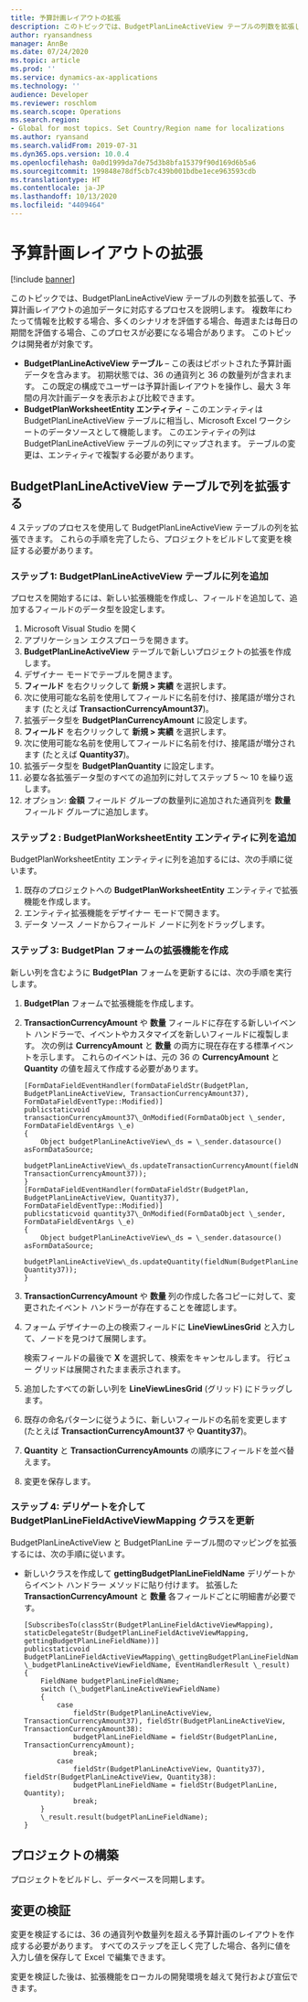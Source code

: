 ```yaml
---
title: 予算計画レイアウトの拡張
description: このトピックでは、BudgetPlanLineActiveView テーブルの列数を拡張して、予算計画レイアウトの追加データに対応する方法を説明します。
author: ryansandness
manager: AnnBe
ms.date: 07/24/2020
ms.topic: article
ms.prod: ''
ms.service: dynamics-ax-applications
ms.technology: ''
audience: Developer
ms.reviewer: roschlom
ms.search.scope: Operations
ms.search.region:
- Global for most topics. Set Country/Region name for localizations
ms.author: ryansand
ms.search.validFrom: 2019-07-31
ms.dyn365.ops.version: 10.0.4
ms.openlocfilehash: 0a0d1999da7de75d3b8bfa15379f90d169d6b5a6
ms.sourcegitcommit: 199848e78df5cb7c439b001bdbe1ece963593cdb
ms.translationtype: HT
ms.contentlocale: ja-JP
ms.lasthandoff: 10/13/2020
ms.locfileid: "4409464"
---
```

# <a name="extend-the-budget-planning-layout"></a>予算計画レイアウトの拡張

[!include [banner](../includes/banner.md)]

このトピックでは、BudgetPlanLineActiveView テーブルの列数を拡張して、予算計画レイアウトの追加データに対応するプロセスを説明します。 複数年にわたって情報を比較する場合、多くのシナリオを評価する場合、毎週または毎日の期間を評価する場合、このプロセスが必要になる場合があります。 このトピックは開発者が対象です。

- **BudgetPlanLineActiveView テーブル** – この表はピボットされた予算計画データを含みます。 初期状態では、36 の通貨列と 36 の数量列が含まれます。 この既定の構成でユーザーは予算計画レイアウトを操作し、最大 3 年間の月次計画データを表示および比較できます。
- **BudgetPlanWorksheetEntity エンティティ** – このエンティティは BudgetPlanLineActiveView テーブルに相当し、Microsoft Excel ワークシートのデータソースとして機能します。 このエンティティの列は BudgetPlanLineActiveView テーブルの列にマップされます。 テーブルの変更は、エンティティで複製する必要があります。

## <a name="extend-the-columns-in-the-budgetplanlineactiveview-table"></a>BudgetPlanLineActiveView テーブルで列を拡張する

4 ステップのプロセスを使用して BudgetPlanLineActiveView テーブルの列を拡張できます。 これらの手順を完了したら、プロジェクトをビルドして変更を検証する必要があります。 

### <a name="step-1-add-columns-to-the-budgetplanlineactiveview-table"></a>ステップ 1: BudgetPlanLineActiveView テーブルに列を追加

プロセスを開始するには、新しい拡張機能を作成し、フィールドを追加して、追加するフィールドのデータ型を設定します。

1. Microsoft Visual Studio を開く
2. アプリケーション エクスプローラを開きます。
3. **BudgetPlanLineActiveView** テーブルで新しいプロジェクトの拡張を作成します。
4. デザイナー モードでテーブルを開きます。 
5. **フィールド** を右クリックして **新規 \> 実績** を選択します。
6. 次に使用可能な名前を使用してフィールドに名前を付け、接尾語が増分されます (たとえば **TransactionCurrencyAmount37**)。
7. 拡張データ型を **BudgetPlanCurrencyAmount** に設定します。
8. **フィールド** を右クリックして **新規 \> 実績** を選択します。
9. 次に使用可能な名前を使用してフィールドに名前を付け、接尾語が増分されます (たとえば **Quantity37**)。
10. 拡張データ型を **BudgetPlanQuantity** に設定します。
11. 必要な各拡張データ型のすべての追加列に対してステップ 5 〜 10 を繰り返します。
12. オプション: **金額** フィールド グループの数量列に追加された通貨列を **数量** フィールド グループに追加します。

### <a name="step-2-add-columns-to-the-budgetplanworksheetentity-entity"></a>ステップ 2 : BudgetPlanWorksheetEntity エンティティに列を追加

BudgetPlanWorksheetEntity エンティティに列を追加するには、次の手順に従います。

1. 既存のプロジェクトへの **BudgetPlanWorksheetEntity** エンティティで拡張機能を作成します。
2. エンティティ拡張機能をデザイナー モードで開きます。
3. データ ソース ノードからフィールド ノードに列をドラッグします。

### <a name="step-3-create-an-extension-for-the-budgetplan-form"></a>ステップ 3: BudgetPlan フォームの拡張機能を作成

新しい列を含むように **BudgetPlan** フォームを更新するには、次の手順を実行します。

1. **BudgetPlan** フォームで拡張機能を作成します。
2. **TransactionCurrencyAmount** や **数量** フィールドに存在する新しいイベント ハンドラーで、イベントやカスタマイズを新しいフィールドに複製します。 次の例は **CurrencyAmount** と **数量** の両方に現在存在する標準イベントを示します。 これらのイベントは、元の 36 の **CurrencyAmount** と **Quantity** の値を超えて作成する必要があります。

    ```xpp
    [FormDataFieldEventHandler(formDataFieldStr(BudgetPlan, BudgetPlanLineActiveView, TransactionCurrencyAmount37), FormDataFieldEventType::Modified)]
    publicstaticvoid transactionCurrencyAmount37\_OnModified(FormDataObject \_sender, FormDataFieldEventArgs \_e)
    {
        Object budgetPlanLineActiveView\_ds = \_sender.datasource() asFormDataSource;
        budgetPlanLineActiveView\_ds.updateTransactionCurrencyAmount(fieldNum(BudgetPlanLineActiveView, TransactionCurrencyAmount37));
    }
    [FormDataFieldEventHandler(formDataFieldStr(BudgetPlan, BudgetPlanLineActiveView, Quantity37), FormDataFieldEventType::Modified)]
    publicstaticvoid quantity37\_OnModified(FormDataObject \_sender, FormDataFieldEventArgs \_e)
    {
        Object budgetPlanLineActiveView\_ds = \_sender.datasource() asFormDataSource;
        budgetPlanLineActiveView\_ds.updateQuantity(fieldNum(BudgetPlanLineActiveView, Quantity37));
    }
    ```

3. **TransactionCurrencyAmount** や **数量** 列の作成した各コピーに対して、変更されたイベント ハンドラーが存在することを確認します。
4. フォーム デザイナーの上の検索フィールドに **LineViewLinesGrid** と入力して、ノードを見つけて展開します。 

    検索フィールドの最後で **X** を選択して、検索をキャンセルします。 行ビュー グリッドは展開されたまま表示されます。

5. 追加したすべての新しい列を **LineViewLinesGrid** (グリッド) にドラッグします。
6. 既存の命名パターンに従うように、新しいフィールドの名前を変更します (たとえば **TransactionCurrencyAmount37** や **Quantity37**)。
7. **Quantity** と **TransactionCurrencyAmounts** の順序にフィールドを並べ替えます。
8. 変更を保存します。

### <a name="step-4-update-the-budgetplanlinefieldactiveviewmapping-class-via-a-delegate"></a>ステップ 4: デリゲートを介して BudgetPlanLineFieldActiveViewMapping クラスを更新

BudgetPlanLineActiveView と BudgetPlanLine テーブル間のマッピングを拡張するには、次の手順に従います。

- 新しいクラスを作成して **gettingBudgetPlanLineFieldName** デリゲートからイベント ハンドラー メソッドに貼り付けます。 拡張した **TransactionCurrencyAmount** と **数量** 各フィールドごとに明細書が必要です。

    ```xpp
    [SubscribesTo(classStr(BudgetPlanLineFieldActiveViewMapping), staticDelegateStr(BudgetPlanLineFieldActiveViewMapping, gettingBudgetPlanLineFieldName))]
    publicstaticvoid BudgetPlanLineFieldActiveViewMapping\_gettingBudgetPlanLineFieldName(FieldName \_budgetPlanLineActiveViewFieldName, EventHandlerResult \_result)
    {
        FieldName budgetPlanLineFieldName;
        switch (\_budgetPlanLineActiveViewFieldName)
        {
            case
                fieldStr(BudgetPlanLineActiveView, TransactionCurrencyAmount37), fieldStr(BudgetPlanLineActiveView, TransactionCurrencyAmount38):
                budgetPlanLineFieldName = fieldStr(BudgetPlanLine, TransactionCurrencyAmount);
                break;
            case
                fieldStr(BudgetPlanLineActiveView, Quantity37), fieldStr(BudgetPlanLineActiveView, Quantity38):
                budgetPlanLineFieldName = fieldStr(BudgetPlanLine, Quantity);
                break;
        }
        \_result.result(budgetPlanLineFieldName);
    }
    ```

## <a name="build-the-project"></a>プロジェクトの構築

プロジェクトをビルドし、データベースを同期します。

## <a name="validate-your-changes"></a>変更の検証

変更を検証するには、36 の通貨列や数量列を超える予算計画のレイアウトを作成する必要があります。 すべてのステップを正しく完了した場合、各列に値を入力し値を保存して Excel で編集できます。

変更を検証した後は、拡張機能をローカルの開発環境を越えて発行および宣伝できます。 

